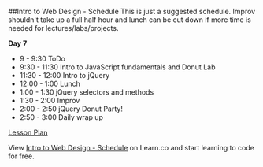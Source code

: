 

##Intro to Web Design - Schedule
This is just a suggested schedule. Improv shouldn't take up a full half hour and lunch can be cut down if more time is needed for lectures/labs/projects.

**Day 7**
+ 9 - 9:30 ToDo
+ 9:30 - 11:30 Intro to JavaScript fundamentals and Donut Lab
+ 11:30 - 12:00 Intro to jQuery
+ 12:00 - 1:00 Lunch
+ 1:00 - 1:30 jQuery selectors and methods
+ 1:30 - 2:00 Improv
+ 2:00 - 2:50 jQuery Donut Party!
+ 2:50 - 3:00 Daily wrap up

[Lesson Plan](https://docs.google.com/a/flatironschool.com/document/d/1laKrypBmn3KwqP6dZIIOGFrvJ4x4ExPJDdV6VWpMYuY/edit)

<p data-visibility='hidden'>View <a href='https://learn.co/lessons/hs-intro-web-day7-schedule' title='Intro to Web Design - Schedule'>Intro to Web Design - Schedule</a> on Learn.co and start learning to code for free.</p>

